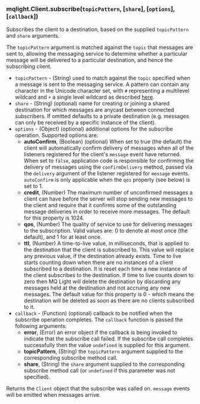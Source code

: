 ### mqlight.Client.subscribe(`topicPattern`, [`share`], [`options`], [`callback`])

Subscribes the client to a destination, based on the supplied `topicPattern`
and `share` arguments.

The `topicPattern` argument is matched against the `topic` that messages are
sent to, allowing the messaging service to determine whether a particular
message will be delivered to a particular destination, and hence the
subscribing client.

* `topicPattern` - (String) used to match against the `topic` specified when a
  message is sent to the messaging service. A pattern can contain any character
  in the Unicode character set, with `#` representing a multilevel wildcard and
  `+` a single level wildcard as described
  [here](https://developer.ibm.com/messaging/mq-light/wildcard-topicpatterns/).
* `share` - (String) (optional) name for creating or joining a shared
  destination for which messages are anycast between connected subscribers. If
  omitted defaults to a private destination (e.g. messages can only be received
  by a specific instance of the client).
* `options` - (Object) (optional) additional options for the subscribe
  operation. Supported options are:
  *  **autoConfirm**, (Boolean) (optional) When set to true (the default) the
     client will automatically confirm delivery of messages when all of the
     listeners registered for the client's `message` event have returned.
     When set to `false`, application code is responsible for confirming the
     delivery of messages using the `confirmDelivery` method, passed via
     the `delivery` argument of the listener registered for `message` events.
     `autoConfirm` is only applicable when the `qos` property (see below)
     is set to 1.
  *  **credit**, (Number) The maximum number of unconfirmed messages a client
     can have before the server will stop sending new messages to the client and
     require that it confirms some of the outstanding message deliveries in
     order to receive more messages.  The default for this property is 1024.
  *  **qos**, (Number) The quality of service to use for delivering messages to
     the subscription.  Valid values are: 0 to denote at most once (the
     default), and 1 for at least once.
  *  **ttl**, (Number) A time-to-live value, in milliseconds, that is applied to
     the destination that the client is subscribed to. This value will replace
     any previous value, if the destination already exists. Time to live starts
     counting down when there are no instances of a client subscribed to a
     destination.  It is reset each time a new instance of the client subscribes
     to the destination. If time to live counts down to zero then MQ Light will
     delete the destination by discarding any messages held at the destination
     and not accruing any new messages. The default value for this property is
     0 - which means the destination will be deleted as soon as there are no
     clients subscribed to it.
* `callback` - (Function) (optional) callback to be notified when the subscribe
  operation completes. The `callback` function is passed the following
  arguments:
  *  **error**, (Error) an error object if the callback is being invoked to
     indicate that the subscribe call failed. If the subscribe call completes
     successfully then the value `undefined` is supplied for this argument.
  *  **topicPattern**, (String) the `topicPattern` argument supplied to the 
     corresponding subscribe method call.
  *  **share**, (String) the `share` argument supplied to the corresponding
     subscribe method call (or `undefined` if this parameter was not specified).

Returns the `Client` object that the subscribe was called on. `message` events
will be emitted when messages arrive.

